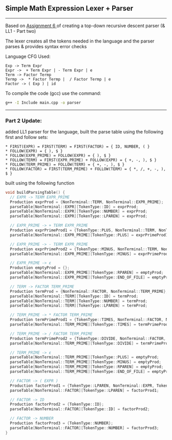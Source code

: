 ## Simple Math Expression Lexer + Parser
---

Based on [Assignment 6 ](https://github.com/m-fakhry/comp304-24-25/blob/main/Assignments/assign6.md) of creating a top-down recursive descent parser (& LL1 - Part two)

The lexer creates all the tokens needed in the language and the parser parses & provides syntax error checks

Language CFG Used:

```plaintext
Exp -> Term Expr
Expr ->  + Term Expr | - Term Expr | e
Term -> Factor Termp
Termp ->  * Factor Termp |  / Factor Termp | e  
Factor -> ( Exp ) | id
```

To compile the code (gcc) use the command:

```sh
g++ -I Include main.cpp -o parser
```
---

### Part 2 Update:

added LL1 parser for the language, built the parse table using the following first and follow sets:

```plaintext
* FIRST(EXPR) = FIRST(TERM) = FIRST(FACTOR) = { ID, NUMBER, ( }
* FOLLOW(EXPR) = { ), $ }
* FOLLOW(EXPR_PRIME) = FOLLOW(EXPR) = { ), $ }
* FOLLOW(TERM) = FIRST(EXPR_PRIME) + FOLLOW(EXPR) = { +, -, ), $ }
* FOLLOW(TERM_PRIME) = FOLLOW(TERM) = { +, -, ), $ }
* FOLLOW(FACTOR) = FIRST(TERM_PRIME) + FOLLOW(TERM) = { *, /, +, -, ), $ }
```

built using the following function 

```cpp
void buildParsingTable() {
  // EXPR -> TERM EXPR_PRIME
  Production exprProd = {NonTerminal::TERM, NonTerminal::EXPR_PRIME};
  parseTable[NonTerminal::EXPR][TokenType::ID] = exprProd;
  parseTable[NonTerminal::EXPR][TokenType::NUMBER] = exprProd;
  parseTable[NonTerminal::EXPR][TokenType::LPAREN] = exprProd;

  // EXPR_PRIME -> + TERM EXPR_PRIME
  Production exprPrimeProd1 = {TokenType::PLUS, NonTerminal::TERM, NonTerminal::EXPR_PRIME};
  parseTable[NonTerminal::EXPR_PRIME][TokenType::PLUS] = exprPrimeProd1;

  // EXPR_PRIME -> - TERM EXPR_PRIME
  Production exprPrimeProd2 = {TokenType::MINUS, NonTerminal::TERM, NonTerminal::EXPR_PRIME};
  parseTable[NonTerminal::EXPR_PRIME][TokenType::MINUS] = exprPrimeProd2;

  // EXPR_PRIME -> ε
  Production emptyProd = {};
  parseTable[NonTerminal::EXPR_PRIME][TokenType::RPAREN] = emptyProd;
  parseTable[NonTerminal::EXPR_PRIME][TokenType::END_OF_FILE] = emptyProd;

  // TERM -> FACTOR TERM_PRIME
  Production termProd = {NonTerminal::FACTOR, NonTerminal::TERM_PRIME};
  parseTable[NonTerminal::TERM][TokenType::ID] = termProd;
  parseTable[NonTerminal::TERM][TokenType::NUMBER] = termProd;
  parseTable[NonTerminal::TERM][TokenType::LPAREN] = termProd;

  // TERM_PRIME -> * FACTOR TERM_PRIME
  Production termPrimeProd1 = {TokenType::TIMES, NonTerminal::FACTOR, NonTerminal::TERM_PRIME};
  parseTable[NonTerminal::TERM_PRIME][TokenType::TIMES] = termPrimeProd1;

  // TERM_PRIME -> / FACTOR TERM_PRIME
  Production termPrimeProd2 = {TokenType::DIVIDE, NonTerminal::FACTOR, NonTerminal::TERM_PRIME};
  parseTable[NonTerminal::TERM_PRIME][TokenType::DIVIDE] = termPrimeProd2;

  // TERM_PRIME -> ε
  parseTable[NonTerminal::TERM_PRIME][TokenType::PLUS] = emptyProd;
  parseTable[NonTerminal::TERM_PRIME][TokenType::MINUS] = emptyProd;
  parseTable[NonTerminal::TERM_PRIME][TokenType::RPAREN] = emptyProd;
  parseTable[NonTerminal::TERM_PRIME][TokenType::END_OF_FILE] = emptyProd;

  // FACTOR -> ( EXPR )
  Production factorProd1 = {TokenType::LPAREN, NonTerminal::EXPR, TokenType::RPAREN};
  parseTable[NonTerminal::FACTOR][TokenType::LPAREN] = factorProd1;

  // FACTOR -> ID
  Production factorProd2 = {TokenType::ID};
  parseTable[NonTerminal::FACTOR][TokenType::ID] = factorProd2;

  // FACTOR -> NUMBER
  Production factorProd3 = {TokenType::NUMBER};
  parseTable[NonTerminal::FACTOR][TokenType::NUMBER] = factorProd3;
}
```